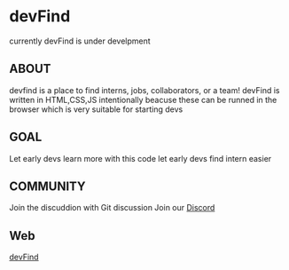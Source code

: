 # devFind
currently devFind is under develpment 

## ABOUT
devfind is a place to find interns, jobs, collaborators, or a team!
devFind is written in HTML,CSS,JS intentionally beacuse these can be runned in the browser which is very suitable for starting devs

## GOAL
Let early devs learn more with this code
let early devs find intern easier

## COMMUNITY
Join the discuddion with Git discussion
Join our [Discord](https://discord.com/channels/785312776435662909/785312776901885973)

## Web
[devFind](https://unjown.github.io/devFind/devFind/src/html/index.html)
